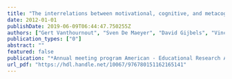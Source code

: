 ```yaml
---
title: "The interrelations between motivational, cognitive, and metacognitive aspects of student learning : a person-oriented perspective"
date: 2012-01-01
publishDate: 2019-06-09T06:44:47.750255Z
authors: ["Gert Vanthournout", "Sven De Maeyer", "David Gijbels", "Vincent Donche", "Peter Van Petegem"]
publication_types: ["0"]
abstract: ""
featured: false
publication: "*Annual meeting program American - Educational Research Association*"
url_pdf: "https://hdl.handle.net/10067/976780151162165141"
---
```


